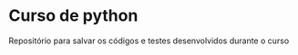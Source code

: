 <h1>Curso de python</h1>

<p>Repositório para salvar os códigos e testes desenvolvidos durante o curso</p>

